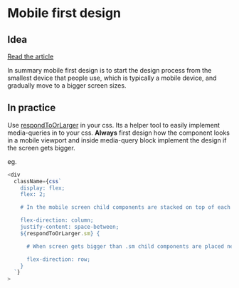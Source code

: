 # Mobile first design

## Idea

[Read the article](https://zellwk.com/blog/how-to-write-mobile-first-css/)

In summary mobile first design is to start the design process from the smallest device that people use, which is typically a mobile device, and gradually move to a bigger screen sizes.

## In practice

Use [respondToOrLarger](secret-project-331/shared-module/packages/common/src/styles/respond.ts) in your css. Its a helper tool to easily implement media-queries in to your css. **Always** first design how the component looks in a mobile viewport and inside media-query block implement the design if the screen gets bigger.

eg.

```js
<div
  className={css`
    display: flex;
    flex: 2;

    # In the mobile screen child components are stacked on top of each other for a better look.

    flex-direction: column;
    justify-content: space-between;
    ${respondToOrLarger.sm} {

      # When screen gets bigger than .sm child components are placed next to each other.

      flex-direction: row;
    }
  `}
>
```
